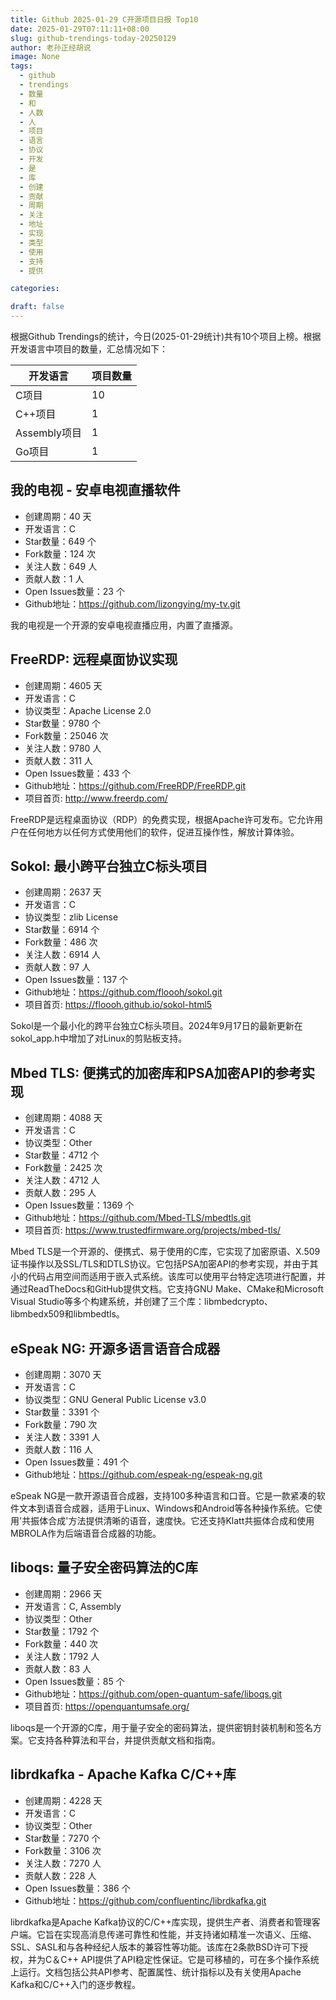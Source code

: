 ```yaml
---
title: Github 2025-01-29 C开源项目日报 Top10
date: 2025-01-29T07:11:11+08:00
slug: github-trendings-today-20250129
author: 老孙正经胡说
image: None
tags:
  - github
  - trendings
  - 数量
  - 和
  - 人数
  - 人
  - 项目
  - 语言
  - 协议
  - 开发
  - 是
  - 库
  - 创建
  - 贡献
  - 周期
  - 关注
  - 地址
  - 实现
  - 类型
  - 使用
  - 支持
  - 提供

categories:

draft: false
---
```



根据Github Trendings的统计，今日(2025-01-29统计)共有10个项目上榜。根据开发语言中项目的数量，汇总情况如下：

| 开发语言 | 项目数量 |
|  ----  | ----  |
| C项目 | 10 |
| C++项目 | 1 |
| Assembly项目 | 1 |
| Go项目 | 1 |

## 我的电视 - 安卓电视直播软件

* 创建周期：40 天
* 开发语言：C
* Star数量：649 个
* Fork数量：124 次
* 关注人数：649 人
* 贡献人数：1 人
* Open Issues数量：23 个
* Github地址：https://github.com/lizongying/my-tv.git


我的电视是一个开源的安卓电视直播应用，内置了直播源。

## FreeRDP: 远程桌面协议实现

* 创建周期：4605 天
* 开发语言：C
* 协议类型：Apache License 2.0
* Star数量：9780 个
* Fork数量：25046 次
* 关注人数：9780 人
* 贡献人数：311 人
* Open Issues数量：433 个
* Github地址：https://github.com/FreeRDP/FreeRDP.git
* 项目首页: http://www.freerdp.com/


FreeRDP是远程桌面协议（RDP）的免费实现，根据Apache许可发布。它允许用户在任何地方以任何方式使用他们的软件，促进互操作性，解放计算体验。

## Sokol: 最小跨平台独立C标头项目

* 创建周期：2637 天
* 开发语言：C
* 协议类型：zlib License
* Star数量：6914 个
* Fork数量：486 次
* 关注人数：6914 人
* 贡献人数：97 人
* Open Issues数量：137 个
* Github地址：https://github.com/floooh/sokol.git
* 项目首页: https://floooh.github.io/sokol-html5


Sokol是一个最小化的跨平台独立C标头项目。2024年9月17日的最新更新在sokol_app.h中增加了对Linux的剪贴板支持。

## Mbed TLS: 便携式的加密库和PSA加密API的参考实现

* 创建周期：4088 天
* 开发语言：C
* 协议类型：Other
* Star数量：4712 个
* Fork数量：2425 次
* 关注人数：4712 人
* 贡献人数：295 人
* Open Issues数量：1369 个
* Github地址：https://github.com/Mbed-TLS/mbedtls.git
* 项目首页: https://www.trustedfirmware.org/projects/mbed-tls/


Mbed TLS是一个开源的、便携式、易于使用的C库，它实现了加密原语、X.509证书操作以及SSL/TLS和DTLS协议。它包括PSA加密API的参考实现，并由于其小的代码占用空间而适用于嵌入式系统。该库可以使用平台特定选项进行配置，并通过ReadTheDocs和GitHub提供文档。它支持GNU Make、CMake和Microsoft Visual Studio等多个构建系统，并创建了三个库：libmbedcrypto、libmbedx509和libmbedtls。

## eSpeak NG: 开源多语言语音合成器

* 创建周期：3070 天
* 开发语言：C
* 协议类型：GNU General Public License v3.0
* Star数量：3391 个
* Fork数量：790 次
* 关注人数：3391 人
* 贡献人数：116 人
* Open Issues数量：491 个
* Github地址：https://github.com/espeak-ng/espeak-ng.git


eSpeak NG是一款开源语音合成器，支持100多种语言和口音。它是一款紧凑的软件文本到语音合成器，适用于Linux、Windows和Android等各种操作系统。它使用'共振体合成'方法提供清晰的语音，速度快。它还支持Klatt共振体合成和使用MBROLA作为后端语音合成器的功能。

## liboqs: 量子安全密码算法的C库

* 创建周期：2966 天
* 开发语言：C, Assembly
* 协议类型：Other
* Star数量：1792 个
* Fork数量：440 次
* 关注人数：1792 人
* 贡献人数：83 人
* Open Issues数量：85 个
* Github地址：https://github.com/open-quantum-safe/liboqs.git
* 项目首页: https://openquantumsafe.org/


liboqs是一个开源的C库，用于量子安全的密码算法，提供密钥封装机制和签名方案。它支持各种算法和平台，并提供贡献文档和指南。

## librdkafka - Apache Kafka C/C++库

* 创建周期：4228 天
* 开发语言：C
* 协议类型：Other
* Star数量：7270 个
* Fork数量：3106 次
* 关注人数：7270 人
* 贡献人数：228 人
* Open Issues数量：386 个
* Github地址：https://github.com/confluentinc/librdkafka.git


librdkafka是Apache Kafka协议的C/C++库实现，提供生产者、消费者和管理客户端。它旨在实现高消息传递可靠性和性能，并支持诸如精准一次语义、压缩、SSL、SASL和与各种经纪人版本的兼容性等功能。该库在2条款BSD许可下授权，并为C＆C++ API提供了API稳定性保证。它是可移植的，可在多个操作系统上运行。文档包括公共API参考、配置属性、统计指标以及有关使用Apache Kafka和C/C++入门的逐步教程。

